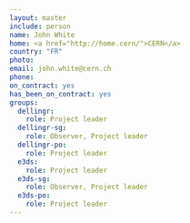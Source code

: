 ```yaml
---
layout: master
include: person
name: John White
home: <a href="http://home.cern/">CERN</a>
country: "FR"
photo:
email: john.white@cern.ch
phone:
on_contract: yes
has_been_on_contract: yes
groups:
  dellingr:
    role: Project leader
  dellingr-sg:
    role: Observer, Project leader
  dellingr-po:
    role: Project leader
  e3ds:
    role: Project leader
  e3ds-sg:
    role: Observer, Project leader
  e3ds-po:
    role: Project leader
---
```

